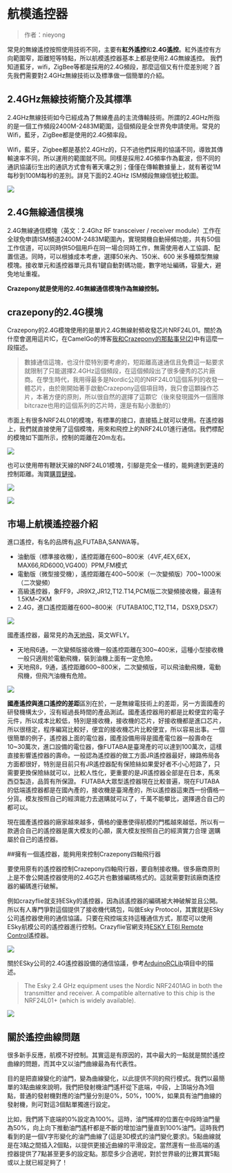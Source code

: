 
#  航模遙控器


> 作者：nieyong

常見的無線遙控按照使用技術不同，主要有**紅外遙控**和**2.4G遙控**。紅外遙控有方向範圍窄，距離短等特點，所以航模遙控器基本上都是使用2.4G無線遙控。 我們知道藍牙，wifi，ZigBee等都是採用的2.4G頻段，那麼這個又有什麼差別呢？首先我們需要對2.4GHz無線技術以及標準做一個簡單的介紹。

## 2.4GHz無線技術簡介及其標準
2.4GHz無線技術如今已經成為了無線產品的主流傳輸技術。所謂的2.4GHz所指的是一個工作頻段2400M-2483M範圍，這個頻段是全世界免申請使用。常見的Wifi，藍牙，ZigBee都是使用的2.4G頻率段。

Wifi，藍牙，Zigbee都是基於2.4GHz的，只不過他們採用的協議不同，導致其傳輸速率不同，所以運用的範圍就不同。同樣是採用2.4G頻率作為載波，但不同的通訊協議衍生出的通訊方式會有著天壤之別；僅僅在傳輸數據量上，就有著從1M每秒到100M每秒的差別。詳見下面的2.4GHz ISM頻段無線信號比較圖。

![](/assets/img/2-4.gif)

## 2.4G無線通信模塊
2.4G無線通信模塊（英文：2.4Ghz RF transceiver / receiver module）工作在全球免申請ISM頻道2400M-2483M範圍內，實現開機自動掃頻功能，共有50個工作信道，可以同時供50個用戶在同一場合同時工作，無需使用者人工協調、配置信道。同時，可以根據成本考慮，選擇50米內、150米、600 米多種類型無線模塊。接收單元和遙控器單元具有1鍵自動對碼功能，數字地址編碼，容量大，避免地址重複。

**Crazepony就是使用的2.4G無線通信模塊作為無線控制。**

## crazepony的2.4G模塊
Crazepony的2.4G模塊使用的是單片2.4G無線射頻收發芯片NRF24L01。關於為什麼會選用這片IC，在CamelGo的博客[我和Crazepony的那點事兒(2)](http://www.crazepony.com/2014/05/29/story-with-crazepony-2.html)中有這麼一段描述。

>數據通信這塊，也沒什麼特別要考慮的，短距離高速通信且免費這一點要求就限制了只能選擇2.4GHz這個頻段，在這個頻段出了很多優秀的芯片廠商。在學生時代，我用得最多是Nordic公司的NRF24L01這個系列的收發一體芯片，由於剛開始著手啟動Crazepony這個項目時，我只會這顆操作芯片，本著方便的原則，所以很自然的選擇了這顆它（後來發現國外一個團隊bitcraze也用的這個系列的芯片時，還是有點小激動的）

市面上有很多NRF24L01的模塊，有標準的接口，直接插上就可以使用。在遙控器上，我們就直接使用了這個模塊，用來和飛控上的NRF24L01進行通信。我們標配的模塊如下圖所示，控制的距離在20m左右。

![](/assets/img/rm-ctrl-7.jpg)

也可以使用帶有鞭狀天線的NRF24L01模塊，引腳是完全一樣的，能夠達到更遠的控制距離。淘寶[購買鏈接](http://item.taobao.com/item.htm?spm=2013.1.0.0.SHLz8M&id=16549585831)。

![](/assets/img/rm-ctrl-8.png)

![](/assets/img/antenna-3.jpg)

## 市場上航模遙控器介紹

進口遙控，有名的品牌有[JR](http://www.jramericas.com/),FUTABA,SANWA等。

* 油動版（標準接收機），遙控距離在600~800米（4VF,4EX,6EX，MAX66,RD6000,VG400）PPM,FM模式
* 電動版（微型接受機），遙控距離在400~500米（一次變頻版）700~1000米（二次變頻）
* 高級遙控器，象FF9，JR9X2,JR12,T12.T14,PCM版二次變頻接收機，最遠有1.5KM~2KM
* 2.4G，進口遙控距離在600~800米（FUTABA10C,T12,T14，DSX9,DSX7）

![](/assets/img/rm-ctrl-2.jpg)

國產遙控器，最常見的為[天地飛](http://www.wflysz.com/index.asp)，英文WFLY。

* 天地飛6通，一次變頻版接收機一般遙控距離在300~400米，這種小型接收機一般只適用於電動飛機，裝到油機上面有一定危險。
* 天地飛8，9通，遙控距離600~800米，二次變頻版，可以飛油動飛機，電動飛機，但飛汽油機有危險。

![](/assets/img/rm-ctrl-3.jpg)

**國產遙控與進口遙控的差距**區別在於，一是無線電技術上的差距，另一方面國產的研發機構太少，沒有經過長時間的產品測試。國產遙控器用的都是比較便宜的電子元件，所以成本比較低，特別是接收機，接收機的芯片，好接收機都是進口芯片，所以很穩定，程序編寫比較好，便宜的接收機芯片比較便宜，所以容易出事。一個很簡單的例子，遙控器上面的電位器，國產設備用得是國產電位器一般壽命在10~30萬次，進口設備的電位器，像FUTABA是臺灣產的可以達到100萬次，這樣直接影響遙控器的壽命。一般認為遙控器的做工方面JR遙控器最好，線路佈局各方面都很好，特別是目前只有JR遙控器配有保險絲如果愛好者不小心短路了，只需要更換保險絲就可以，比較人性化，更重要的是JR遙控器全部是在日本，馬來西亞製造，品質有所保證。 FUTABA大眾型遙控器現在比較普遍，現在FUTABA的低端遙控器都是在國內產的，接收機是臺灣產的，所以遙控器這東西一份價格一分貨。模友按照自己的經濟能力去選購就可以了，千萬不能攀比，選擇適合自己的都可以。

現在國產遙控器的廠家越來越多，價格的優惠使得航模的門檻越來越低，所以有一款適合自己的遙控器是廣大模友的心願，廣大模友按照自己的經濟實力合理 選購屬於自己的遙控器。

##擁有一個遙控器，能夠用來控制Crazepony四軸飛行器

要使用原有的遙控器控制Crazepony四軸飛行器，要自制接收機。很多廠商原則上是不會公開遙控器使用的2.4G芯片也數據編碼格式的。這就需要對該廠商遙控器的編碼進行破解。

例如crazyflie就支持ESky的遙控器，因為該遙控器的編碼被大神破解並且公開。所以有人專門爭對這個提供了接收機代碼包，叫做Esky Protocol，其實就是ESky公司遙控器使用的通信協議。只要在飛控端支持這種通信方式，那麼可以使用ESky航模公司的遙控器進行控制。Crazyflie官網支持[ESKY ET6I Remote Control](http://wiki.bitcraze.se/projects:crazyflie:hacks:et6i)遙控器。

![](/assets/img/rm-ctrl-5.jpg)

關於ESky公司的2.4G遙控器設備的通信協議，參考[ArduinoRCLib](http://sourceforge.net/projects/arduinorclib/)項目中的描述。

> The Esky 2.4 GHz equipment uses the Nordic NRF2401AG in both the transmitter and receiver. A compatible alternative to this chip is the NRF24L01+ (which is widely available).

![](/assets/img/rm-ctrl-4.png)

## 關於遙控曲線問題
很多新手反應，航模不好控制。其實這是有原因的，其中最大的一點就是關於遙控曲線的問題，而其中又以油門曲線最為有代表性。

目的是把直線變化的油門，變為曲線變化，以此提供不同的飛行模式。我們以最簡單的3點曲線來說明，我們把發射機油門遙杆從下底端，中段，上頂端分為3個點，普通的發射機對應的油門量分別是0%，50%，100%，如果具有油門曲線的發射機，則可對這3個點單獨進行設定。

比如，我們將下底端的0%設定為100%。這時，油門搖桿的位置在中段時油門量為50%，向上向下推動油門遙杆都是不斷的增加油門量直到100%油門。這時我們看到的是一個V字形變化的油門曲線了(這是3D模式的油門變化要求)。5點曲線就是在3點之間插入2個點，以提供更接近曲線的平滑設定。當然還有一些高端的遙控器提供了7點甚至更多的設定點。那麼多少合適呢，對於世界級的比賽其實5點或以上就已經足夠了！
